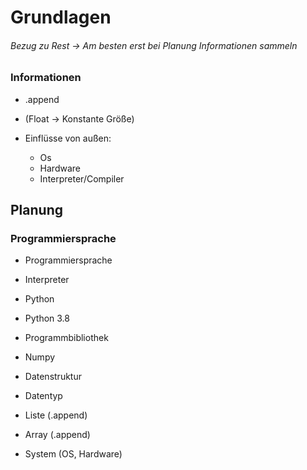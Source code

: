 # Grundlagen

###### Bezug zu Rest -> Am besten erst bei Planung Informationen sammeln

### Informationen

- .append

- (Float -> Konstante Größe)

- Einflüsse von außen:
    - Os
    - Hardware
    - Interpreter/Compiler


## Planung

### Programmiersprache 
- Programmiersprache

- Interpreter

- Python

- Python 3.8

- Programmbibliothek

- Numpy

- Datenstruktur

- Datentyp

- Liste (.append)

- Array (.append)

- System (OS, Hardware)
